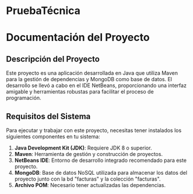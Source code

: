 # PruebaTécnica

# Documentación del Proyecto

## Descripción del Proyecto

Este proyecto es una aplicación desarrollada en Java que utiliza Maven para la gestión de dependencias y MongoDB como base de datos. El desarrollo se llevó a cabo en el IDE NetBeans, proporcionando una interfaz amigable y herramientas robustas para facilitar el proceso de programación.

## Requisitos del Sistema

Para ejecutar y trabajar con este proyecto, necesitas tener instalados los siguientes componentes en tu sistema:

1. **Java Development Kit (JDK)**: Requiere JDK 8 o superior.
2. **Maven**: Herramienta de gestión y construcción de proyectos.
3. **NetBeans IDE**: Entorno de desarrollo integrado recomendado para este proyecto.
4. **MongoDB**: Base de datos NoSQL utilizada para almacenar los datos del proyecto junto con la bd "facturas" y la colección "facturas". 
5. **Archivo POM**: Necesario tener actualizadas las dependencias.


